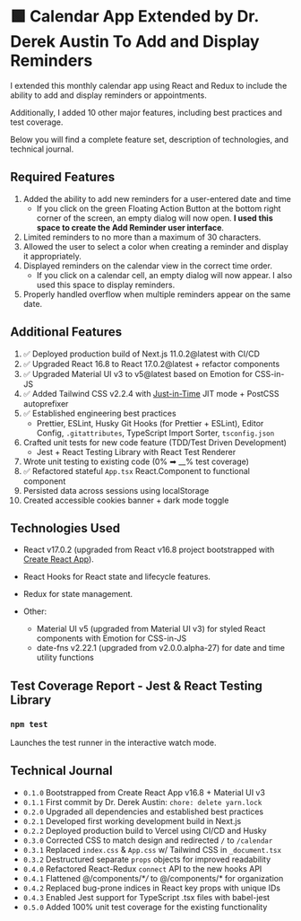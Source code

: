 # 🟩 Calendar App Extended by Dr. Derek Austin To Add and Display Reminders

I extended this monthly calendar app using React and Redux to include the ability to add and display reminders or appointments.

Additionally, I added 10 other major features, including best practices and test coverage.

Below you will find a complete feature set, description of technologies, and technical journal.

## Required Features

1. Added the ability to add new reminders for a user-entered date and time
   - If you click on the green Floating Action Button at the bottom right corner of the screen, an empty dialog will now open. **I used this space to create the Add Reminder user interface**.
2. Limited reminders to no more than a maximum of 30 characters.
3. Allowed the user to select a color when creating a reminder and display it appropriately.
4. Displayed reminders on the calendar view in the correct time order.
   - If you click on a calendar cell, an empty dialog will now appear. I also used this space to display reminders.
5. Properly handled overflow when multiple reminders appear on the same date.

## Additional Features

1. ✅ Deployed production build of Next.js 11.0.2@latest with CI/CD
2. ✅ Upgraded React 16.8 to React 17.0.2@latest + refactor components
3. ✅ Upgraded Material UI v3 to v5@latest based on Emotion for CSS-in-JS
4. ✅ Added Tailwind CSS v2.2.4 with [Just-in-Time](https://tailwindcss.com/docs/just-in-time-mode) JIT mode + PostCSS autoprefixer
5. ✅ Established engineering best practices
   - Prettier, ESLint, Husky Git Hooks (for Prettier + ESLint), Editor Config, `.gitattributes`, TypeScript Import Sorter, `tsconfig.json`
6. Crafted unit tests for new code feature (TDD/Test Driven Development)
   - Jest + React Testing Library with React Test Renderer
7. Wrote unit testing to existing code (0% ➡ \_\_% test coverage)
8. ✅ Refactored stateful `App.tsx` React.Component to functional component
9. Persisted data across sessions using localStorage
10. Created accessible cookies banner + dark mode toggle

## Technologies Used

- React v17.0.2 (upgraded from React v16.8 project bootstrapped with [Create React App](https://github.com/facebook/create-react-app)).

- React Hooks for React state and lifecycle features.

- Redux for state management.

- Other:
  - Material UI v5 (upgraded from Material UI v3) for styled React components with Emotion for CSS-in-JS
  - date-fns v2.22.1 (upgraded from v2.0.0.alpha-27) for date and time utility functions

## Test Coverage Report - Jest & React Testing Library

### `npm test`

Launches the test runner in the interactive watch mode.

## Technical Journal

- `0.1.0` Bootstrapped from Create React App v16.8 + Material UI v3
- `0.1.1` First commit by Dr. Derek Austin: `chore: delete yarn.lock`
- `0.2.0` Upgraded all dependencies and established best practices
- `0.2.1` Developed first working development build in Next.js
- `0.2.2` Deployed production build to Vercel using CI/CD and Husky
- `0.3.0` Corrected CSS to match design and redirected `/` to `/calendar`
- `0.3.1` Replaced `index.css` & `App.css` w/ Tailwind CSS in `_document.tsx`
- `0.3.2` Destructured separate `props` objects for improved readability
- `0.4.0` Refactored React-Redux `connect` API to the new hooks API
- `0.4.1` Flattened @/components/\*_/_ to @/components/\* for organization
- `0.4.2` Replaced bug-prone indices in React key props with unique IDs
- `0.4.3` Enabled Jest support for TypeScript .tsx files with babel-jest
- `0.5.0` Added 100% unit test coverage for the existing functionality
